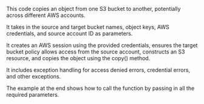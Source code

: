  This code copies an object from one S3 bucket to another, potentially across different AWS accounts. 

It takes in the source and target bucket names, object keys, AWS credentials, and source account ID as parameters. 

It creates an AWS session using the provided credentials, ensures the target bucket policy allows access from the source account, constructs an S3 resource, and copies the object using the copy() method. 

It includes exception handling for access denied errors, credential errors, and other exceptions.

The example at the end shows how to call the function by passing in all the required parameters.